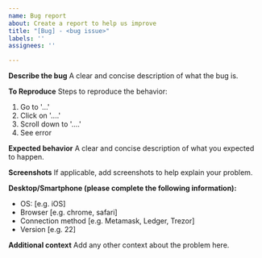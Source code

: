 ```yaml
---
name: Bug report
about: Create a report to help us improve
title: "[Bug] - <bug issue>"
labels: ''
assignees: ''

---
```


**Describe the bug**
A clear and concise description of what the bug is.

**To Reproduce**
Steps to reproduce the behavior:
1. Go to '...'
2. Click on '....'
3. Scroll down to '....'
4. See error

**Expected behavior**
A clear and concise description of what you expected to happen.

**Screenshots**
If applicable, add screenshots to help explain your problem.

**Desktop/Smartphone (please complete the following information):**
 - OS: [e.g. iOS]
 - Browser [e.g. chrome, safari]
 - Connection method [e.g. Metamask, Ledger, Trezor]
 - Version [e.g. 22]

**Additional context**
Add any other context about the problem here.
